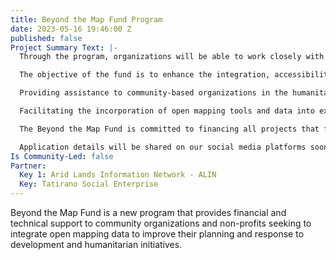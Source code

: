 ```yaml
---
title: Beyond the Map Fund Program
date: 2023-05-16 19:46:00 Z
published: false
Project Summary Text: |-
  Through the program, organizations will be able to work closely with the ESA hub team to improve access to open data sets, build partnerships with organizations and experts, and receive technical assistance, and support training.  By providing the tools, knowledge, and skills to access, create and use open map data, the Beyond the Map Fund will help organizations to be more effective in their work and to better understand the environment in which they operate.

  The objective of the fund is to enhance the integration, accessibility, and utilization of open mapping tools and data in organizational workflows through the following means:

  Providing assistance to community-based organizations in the humanitarian and development sectors to address targeted challenges and data gaps across the region by employing open mapping tools, processes, and infrastructure.

  Facilitating the incorporation of open mapping tools and data into existing programming and organizational workflows to promote the effective and efficient implementation of humanitarian and development initiatives in East and Southern Africa.

  The Beyond the Map Fund is committed to financing all projects that focus on sustainable cities and communities, such as transportation, health, education, water, waste management, security, psychosocial services, farming & agriculture, electricity, justice & law, among others.

  Application details will be shared on our social media platforms soon.
Is Community-Led: false
Partner:
  Key 1: Arid Lands Information Network - ALIN
  Key: Tatirano Social Enterprise
---
```


Beyond the Map Fund is a new program that provides financial and technical support to community organizations and non-profits seeking to integrate open mapping data to improve their planning and response to development and humanitarian initiatives.